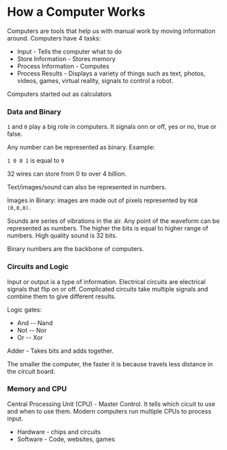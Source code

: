 # How a Computer Works

Computers are tools that help us with manual work  by moving information around. Computers have 4 tasks:

* Input - Tells the computer what to do
* Store Information - Stores memory
* Process Information - Computes
* Process Results - Displays a variety of things such as text, photos, videos, games, virtual reality, signals to control a robot.

Computers started out as calculators

### Data and Binary

`1` and `0` play a big role in computers. It signals onn or off, yes or no, true or false.

Any number can be represented as binary. Example:

`1 0 0 1` is equal to `9`

32 wires can store from 0 to over 4 billion.

Text/images/sound can also be represented in numbers.

Images in Binary: images are made out of pixels represented by `RGB (0,0,0)`.

Sounds are series of vibrations in the air. Any point of the waveform can be represented as numbers. The higher the bits is equal to higher range of numbers. High quality sound is 32 bits. 

Binary numbers are the backbone of computers. 

### Circuits and Logic

Input or output is a type of information. Electrical circuits are electrical signals that flip on or off. Complicated circuits take multiple signals and combine them to give different results. 

Logic gates:

* And -- Nand
* Not -- Nor
* Or -- Xor

Adder - Takes bits and adds together. 

The smaller the computer, the faster it is because travels less distance in the circuit board. 

### Memory and CPU

Central Processing Unit (CPU) - Master Control. It tells which cicuit to use and when to use them. 
Modern computers run multiple CPUs to process input. 

* Hardware - chips and circuits
* Software - Code, websites, games



